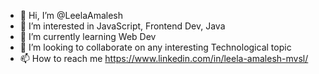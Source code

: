 - 👋 Hi, I’m @LeelaAmalesh
- 👀 I’m interested in JavaScript, Frontend Dev, Java
- 🌱 I’m currently learning Web Dev
- 💞️ I’m looking to collaborate on any interesting Technological topic
- 📫 How to reach me https://www.linkedin.com/in/leela-amalesh-mvsl/

<!---
LeelaAmalesh/LeelaAmalesh is a ✨ special ✨ repository because its `README.md` (this file) appears on your GitHub profile.
You can click the Preview link to take a look at your changes.
--->
